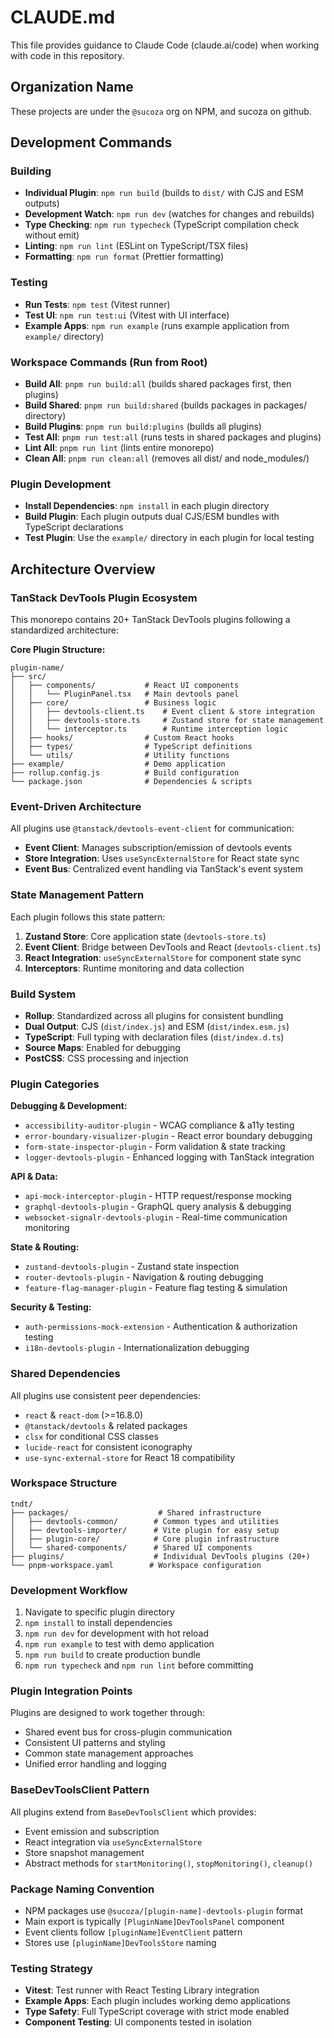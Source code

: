 # CLAUDE.md

This file provides guidance to Claude Code (claude.ai/code) when working with code in this repository.

## Organization Name
These projects are under the `@sucoza` org on NPM, and sucoza on github.

## Development Commands

### Building
- **Individual Plugin**: `npm run build` (builds to `dist/` with CJS and ESM outputs)
- **Development Watch**: `npm run dev` (watches for changes and rebuilds)
- **Type Checking**: `npm run typecheck` (TypeScript compilation check without emit)
- **Linting**: `npm run lint` (ESLint on TypeScript/TSX files)
- **Formatting**: `npm run format` (Prettier formatting)

### Testing
- **Run Tests**: `npm test` (Vitest runner)  
- **Test UI**: `npm run test:ui` (Vitest with UI interface)
- **Example Apps**: `npm run example` (runs example application from `example/` directory)

### Workspace Commands (Run from Root)
- **Build All**: `pnpm run build:all` (builds shared packages first, then plugins)
- **Build Shared**: `pnpm run build:shared` (builds packages in packages/ directory)
- **Build Plugins**: `pnpm run build:plugins` (builds all plugins)
- **Test All**: `pnpm run test:all` (runs tests in shared packages and plugins)
- **Lint All**: `pnpm run lint` (lints entire monorepo)
- **Clean All**: `pnpm run clean:all` (removes all dist/ and node_modules/)

### Plugin Development
- **Install Dependencies**: `npm install` in each plugin directory
- **Build Plugin**: Each plugin outputs dual CJS/ESM bundles with TypeScript declarations
- **Test Plugin**: Use the `example/` directory in each plugin for local testing

## Architecture Overview

### TanStack DevTools Plugin Ecosystem
This monorepo contains 20+ TanStack DevTools plugins following a standardized architecture:

**Core Plugin Structure:**
```
plugin-name/
├── src/
│   ├── components/           # React UI components
│   │   └── PluginPanel.tsx   # Main devtools panel
│   ├── core/                 # Business logic
│   │   ├── devtools-client.ts    # Event client & store integration
│   │   ├── devtools-store.ts     # Zustand store for state management  
│   │   └── interceptor.ts        # Runtime interception logic
│   ├── hooks/                # Custom React hooks
│   ├── types/                # TypeScript definitions
│   └── utils/                # Utility functions
├── example/                  # Demo application
├── rollup.config.js          # Build configuration
└── package.json              # Dependencies & scripts
```

### Event-Driven Architecture
All plugins use `@tanstack/devtools-event-client` for communication:
- **Event Client**: Manages subscription/emission of devtools events
- **Store Integration**: Uses `useSyncExternalStore` for React state sync
- **Event Bus**: Centralized event handling via TanStack's event system

### State Management Pattern
Each plugin follows this state pattern:
1. **Zustand Store**: Core application state (`devtools-store.ts`)
2. **Event Client**: Bridge between DevTools and React (`devtools-client.ts`) 
3. **React Integration**: `useSyncExternalStore` for component state sync
4. **Interceptors**: Runtime monitoring and data collection

### Build System
- **Rollup**: Standardized across all plugins for consistent bundling
- **Dual Output**: CJS (`dist/index.js`) and ESM (`dist/index.esm.js`) 
- **TypeScript**: Full typing with declaration files (`dist/index.d.ts`)
- **Source Maps**: Enabled for debugging
- **PostCSS**: CSS processing and injection

### Plugin Categories

**Debugging & Development:**
- `accessibility-auditor-plugin` - WCAG compliance & a11y testing
- `error-boundary-visualizer-plugin` - React error boundary debugging
- `form-state-inspector-plugin` - Form validation & state tracking
- `logger-devtools-plugin` - Enhanced logging with TanStack integration

**API & Data:**
- `api-mock-interceptor-plugin` - HTTP request/response mocking
- `graphql-devtools-plugin` - GraphQL query analysis & debugging
- `websocket-signalr-devtools-plugin` - Real-time communication monitoring

**State & Routing:**
- `zustand-devtools-plugin` - Zustand state inspection
- `router-devtools-plugin` - Navigation & routing debugging
- `feature-flag-manager-plugin` - Feature flag testing & simulation

**Security & Testing:**
- `auth-permissions-mock-extension` - Authentication & authorization testing
- `i18n-devtools-plugin` - Internationalization debugging

### Shared Dependencies
All plugins use consistent peer dependencies:
- `react` & `react-dom` (>=16.8.0) 
- `@tanstack/devtools` & related packages
- `clsx` for conditional CSS classes
- `lucide-react` for consistent iconography
- `use-sync-external-store` for React 18 compatibility

### Workspace Structure

```
tndt/
├── packages/                    # Shared infrastructure
│   ├── devtools-common/        # Common types and utilities
│   ├── devtools-importer/      # Vite plugin for easy setup
│   ├── plugin-core/            # Core plugin infrastructure
│   └── shared-components/      # Shared UI components
├── plugins/                    # Individual DevTools plugins (20+)
└── pnpm-workspace.yaml        # Workspace configuration
```

### Development Workflow
1. Navigate to specific plugin directory
2. `npm install` to install dependencies  
3. `npm run dev` for development with hot reload
4. `npm run example` to test with demo application
5. `npm run build` to create production bundle
6. `npm run typecheck` and `npm run lint` before committing

### Plugin Integration Points
Plugins are designed to work together through:
- Shared event bus for cross-plugin communication
- Consistent UI patterns and styling
- Common state management approaches
- Unified error handling and logging

### BaseDevToolsClient Pattern
All plugins extend from `BaseDevToolsClient` which provides:
- Event emission and subscription
- React integration via `useSyncExternalStore` 
- Store snapshot management
- Abstract methods for `startMonitoring()`, `stopMonitoring()`, `cleanup()`

### Package Naming Convention
- NPM packages use `@sucoza/[plugin-name]-devtools-plugin` format
- Main export is typically `[PluginName]DevToolsPanel` component
- Event clients follow `[pluginName]EventClient` pattern
- Stores use `[pluginName]DevToolsStore` naming

### Testing Strategy
- **Vitest**: Test runner with React Testing Library integration
- **Example Apps**: Each plugin includes working demo applications
- **Type Safety**: Full TypeScript coverage with strict mode enabled
- **Component Testing**: UI components tested in isolation